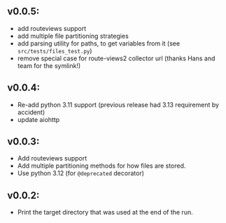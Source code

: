 ## v0.0.5:

  * add routeviews support
  * add multiple file partitioning strategies
  * add parsing utility for paths, to get variables from it (see
    `src/tests/files_test.py`)
  * remove special case for route-views2 collector url (thanks Hans and team for the symlink!)

## v0.0.4:

  * Re-add python 3.11 support (previous release had 3.13 requirement by accident)
  * update aiohttp

## v0.0.3:

  * Add routeviews support
  * Add multiple partitioning methods for how files are stored.
  * Use python 3.12 (for `@deprecated` decorator)

## v0.0.2:

  * Print the target directory that was used at the end of the run.
